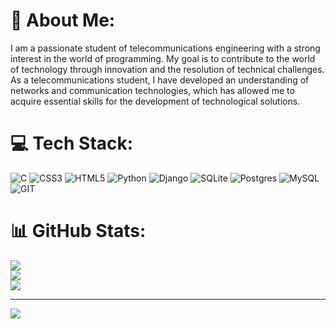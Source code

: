 # 💫 About Me:
I am a passionate student of telecommunications engineering with a strong interest in the world of programming. My goal is to contribute to the world of technology through innovation and the resolution of technical challenges. As a telecommunications student, I have developed an understanding of networks and communication technologies, which has allowed me to acquire essential skills for the development of technological solutions.


# 💻 Tech Stack:
![C](https://img.shields.io/badge/c-%2300599C.svg?style=for-the-badge&logo=c&logoColor=white) ![CSS3](https://img.shields.io/badge/css3-%231572B6.svg?style=for-the-badge&logo=css3&logoColor=white) ![HTML5](https://img.shields.io/badge/html5-%23E34F26.svg?style=for-the-badge&logo=html5&logoColor=white) ![Python](https://img.shields.io/badge/python-3670A0?style=for-the-badge&logo=python&logoColor=ffdd54) ![Django](https://img.shields.io/badge/django-%23092E20.svg?style=for-the-badge&logo=django&logoColor=white) ![SQLite](https://img.shields.io/badge/sqlite-%2307405e.svg?style=for-the-badge&logo=sqlite&logoColor=white) ![Postgres](https://img.shields.io/badge/postgres-%23316192.svg?style=for-the-badge&logo=postgresql&logoColor=white) ![MySQL](https://img.shields.io/badge/mysql-%2300f.svg?style=for-the-badge&logo=mysql&logoColor=white) ![GIT](https://img.shields.io/badge/Git-fc6d26?style=for-the-badge&logo=git&logoColor=white)
# 📊 GitHub Stats:
![](https://github-readme-stats.vercel.app/api?username=Ionutpascariu&theme=dark&hide_border=false&include_all_commits=false&count_private=false)<br/>
![](https://github-readme-streak-stats.herokuapp.com/?user=Ionutpascariu&theme=dark&hide_border=false)<br/>
![](https://github-readme-stats.vercel.app/api/top-langs/?username=Ionutpascariu&theme=dark&hide_border=false&include_all_commits=false&count_private=false&layout=compact)

---
[![](https://visitcount.itsvg.in/api?id=Ionutpascariu&icon=0&color=1)](https://visitcount.itsvg.in)

<!-- Proudly created with GPRM ( https://gprm.itsvg.in ) -->
